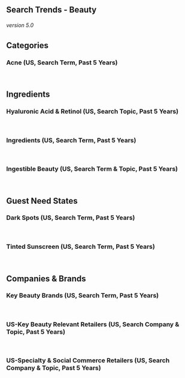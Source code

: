 ## Search Trends - Beauty
###### version 5.0
## Categories
### Acne (US, Search Term, Past 5 Years)
<script type="text/javascript" src="https://ssl.gstatic.com/trends_nrtr/1754_RC01/embed_loader.js"></script> <script type="text/javascript"> trends.embed.renderExploreWidget("TIMESERIES", {"comparisonItem":[{"keyword":"Acne","geo":"US","time":"today 5-y"}],"category":0,"property":""}, {"exploreQuery":"date=today%205-y&geo=US&q=Acne","guestPath":"https://trends.google.com:443/trends/embed/"}); </script> 
&nbsp;
## Ingredients
### Hyaluronic Acid & Retinol (US, Search Topic, Past 5 Years)
<script type="text/javascript" src="https://ssl.gstatic.com/trends_nrtr/1754_RC01/embed_loader.js"></script> <script type="text/javascript"> trends.embed.renderExploreWidget("TIMESERIES", {"comparisonItem":[{"keyword":"/m/04ldlf","geo":"US","time":"today 5-y"},{"keyword":"/m/0f4l5","geo":"US","time":"today 5-y"}],"category":0,"property":""}, {"exploreQuery":"date=today%205-y&geo=US&q=%2Fm%2F04ldlf,%2Fm%2F0f4l5","guestPath":"https://trends.google.com:443/trends/embed/"}); </script> 
&nbsp;
### Ingredients (US, Search Term, Past 5 Years)
<script type="text/javascript" src="https://ssl.gstatic.com/trends_nrtr/1754_RC01/embed_loader.js"></script> <script type="text/javascript"> trends.embed.renderExploreWidget("TIMESERIES", {"comparisonItem":[{"keyword":"vitamin c","geo":"US","time":"today 5-y"},{"keyword":"vitamin e","geo":"US","time":"today 5-y"},{"keyword":"charcoal","geo":"US","time":"today 5-y"},{"keyword":"\"manuka honey\"","geo":"US","time":"today 5-y"},{"keyword":"witch hazel","geo":"US","time":"today 5-y"}],"category":0,"property":""}, {"exploreQuery":"date=today%205-y&geo=US&q=vitamin%20c,vitamin%20e,charcoal,%22manuka%20honey%22,witch%20hazel","guestPath":"https://trends.google.com:443/trends/embed/"}); </script> 
&nbsp;
### Ingestible Beauty (US, Search Term & Topic, Past 5 Years)
  <script type="text/javascript" src="https://ssl.gstatic.com/trends_nrtr/1754_RC01/embed_loader.js"></script>
  <script type="text/javascript">
    trends.embed.renderExploreWidget("TIMESERIES", {"comparisonItem":[{"keyword":"/m/01tj2","geo":"US","time":"today 5-y"},{"keyword":"/m/036jrg","geo":"US","time":"today 5-y"},{"keyword":"/m/06c60c","geo":"US","time":"today 5-y"},{"keyword":"B12","geo":"US","time":"today 5-y"},{"keyword":"/m/0f4ml","geo":"US","time":"today 5-y"}],"category":0,"property":""}, {"exploreQuery":"date=today%205-y&geo=US&q=%2Fm%2F01tj2,%2Fm%2F036jrg,%2Fm%2F06c60c,B12,%2Fm%2F0f4ml","guestPath":"https://trends.google.com:443/trends/embed/"});
  </script>
&nbsp;
## Guest Need States
### Dark Spots (US, Search Term, Past 5 Years)
<script type="text/javascript" src="https://ssl.gstatic.com/trends_nrtr/1754_RC01/embed_loader.js"></script> <script type="text/javascript"> trends.embed.renderExploreWidget("TIMESERIES", {"comparisonItem":[{"keyword":"dark spots","geo":"US","time":"today 5-y"}],"category":0,"property":""}, {"exploreQuery":"date=today%205-y&geo=US&q=dark%20spots","guestPath":"https://trends.google.com:443/trends/embed/"}); </script> 
&nbsp;
### Tinted Sunscreen (US, Search Term, Past 5 Years)
<script type="text/javascript" src="https://ssl.gstatic.com/trends_nrtr/1754_RC01/embed_loader.js"></script> <script type="text/javascript"> trends.embed.renderExploreWidget("TIMESERIES", {"comparisonItem":[{"keyword":"tinted sunscreen","geo":"US","time":"today 5-y"}],"category":0,"property":""}, {"exploreQuery":"date=today%205-y&geo=US&q=tinted%20sunscreen","guestPath":"https://trends.google.com:443/trends/embed/"}); </script> 
&nbsp;
## Companies & Brands
### Key Beauty Brands (US, Search Term, Past 5 Years)
<script type="text/javascript" src="https://ssl.gstatic.com/trends_nrtr/1754_RC01/embed_loader.js"></script> <script type="text/javascript"> trends.embed.renderExploreWidget("TIMESERIES", {"comparisonItem":[{"keyword":"Neutrogena","geo":"US","time":"today 5-y"},{"keyword":"Olay","geo":"US","time":"today 5-y"},{"keyword":"Cetaphil","geo":"US","time":"today 5-y"},{"keyword":"Cerave","geo":"US","time":"today 5-y"},{"keyword":"Aveeno","geo":"US","time":"today 5-y"}],"category":0,"property":""}, {"exploreQuery":"date=today%205-y&geo=US&q=Neutrogena,Olay,Cetaphil,Cerave,Aveeno","guestPath":"https://trends.google.com:443/trends/embed/"}); </script> 
&nbsp;
### US-Key Beauty Relevant Retailers (US, Search Company & Topic, Past 5 Years)
<script type="text/javascript" src="https://ssl.gstatic.com/trends_nrtr/1754_RC01/embed_loader.js"></script> <script type="text/javascript"> trends.embed.renderExploreWidget("TIMESERIES", {"comparisonItem":[{"keyword":"/m/0841v","geo":"US","time":"today 5-y"},{"keyword":"/m/01b39j","geo":"US","time":"today 5-y"},{"keyword":"/m/02rx13","geo":"US","time":"today 5-y"},{"keyword":"/m/03p3r21","geo":"US","time":"today 5-y"},{"keyword":"/m/05nn45","geo":"US","time":"today 5-y"}],"category":0,"property":""}, {"exploreQuery":"date=today%205-y&geo=US&q=%2Fm%2F0841v,%2Fm%2F01b39j,%2Fm%2F02rx13,%2Fm%2F03p3r21,%2Fm%2F05nn45","guestPath":"https://trends.google.com:443/trends/embed/"}); </script> 
&nbsp;
### US-Specialty & Social Commerce Retailers (US, Search Company & Topic, Past 5 Years)
<script type="text/javascript" src="https://ssl.gstatic.com/trends_nrtr/1754_RC01/embed_loader.js"></script> <script type="text/javascript"> trends.embed.renderExploreWidget("TIMESERIES", {"comparisonItem":[{"keyword":"/m/05nn45","geo":"US","time":"today 5-y"},{"keyword":"/m/03p3r21","geo":"US","time":"today 5-y"},{"keyword":"/g/11b6sf6dxk","geo":"US","time":"today 5-y"},{"keyword":"/m/05d8vj","geo":"US","time":"today 5-y"},{"keyword":"/g/11c2nhntly","geo":"US","time":"today 5-y"}],"category":0,"property":""}, {"exploreQuery":"date=today%205-y&geo=US&q=%2Fm%2F05nn45,%2Fm%2F03p3r21,%2Fg%2F11b6sf6dxk,%2Fm%2F05d8vj,%2Fg%2F11c2nhntly","guestPath":"https://trends.google.com:443/trends/embed/"}); </script> 
